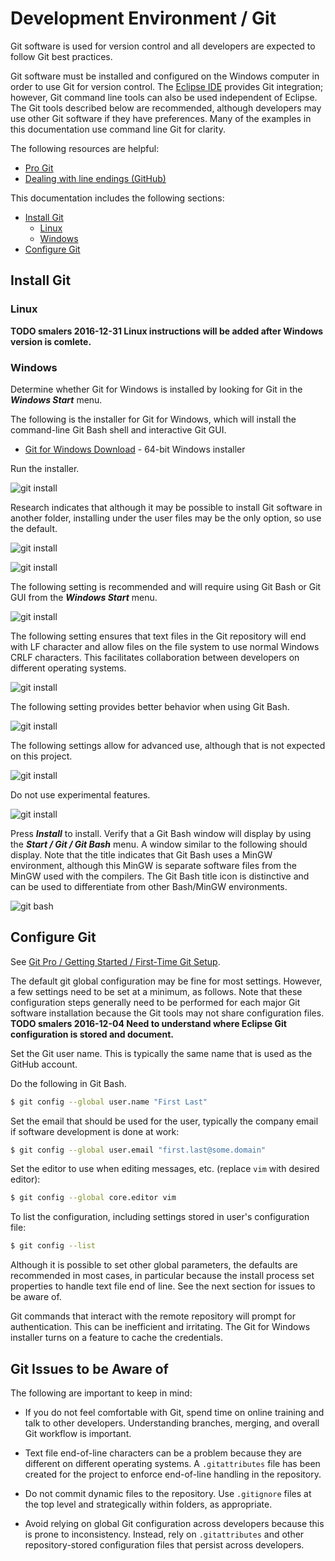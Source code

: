# Development Environment / Git

Git software is used for version control and all developers are expected to follow Git best practices.

Git software must be installed and configured on the Windows computer in order to use Git for version control.
The [Eclipse IDE](eclipse/) provides Git integration;
however, Git command line tools can also be used independent of Eclipse.
The Git tools described below are recommended, although developers may use other Git software if they have preferences.
Many of the examples in this documentation use command line Git for clarity.

The following resources are helpful:

* [Pro Git](https://git-scm.com/book/en/v2)
* [Dealing with line endings (GitHub)](https://help.github.com/articles/dealing-with-line-endings/)

This documentation includes the following sections:

* [Install Git](#install-git)
	+ [Linux](#linux)
	+ [Windows](#windows)
* [Configure Git](#configure-git)

## Install Git

### Linux

**TODO smalers 2016-12-31 Linux instructions will be added after Windows version is comlete.**

### Windows

Determine whether Git for Windows is installed by looking for Git in the ***Windows Start*** menu.

The following is the installer for Git for Windows, which will install
the command-line Git Bash shell and interactive Git GUI.

* [Git for Windows Download](https://git-for-windows.github.io/) - 64-bit Windows installer

Run the installer.

![git install](git-images/git-for-windows-install1.png)

Research indicates that although it may be possible to install Git software in another folder,
installing under the user files may be the only option, so use the default.

![git install](git-images/git-for-windows-install2.png)

![git install](git-images/git-for-windows-install3.png)

The following setting is recommended and will require using Git Bash or Git GUI from the ***Windows Start*** menu.

![git install](git-images/git-for-windows-install4.png)

The following setting ensures that text files in the Git repository will end with LF character and allow
files on the file system to use normal Windows CRLF characters.
This facilitates collaboration between developers on different operating systems.

![git install](git-images/git-for-windows-install5.png)

The following setting provides better behavior when using Git Bash.

![git install](git-images/git-for-windows-install6.png)

The following settings allow for advanced use, although that is not expected on this project.

![git install](git-images/git-for-windows-install7.png)

Do not use experimental features.

![git install](git-images/git-for-windows-install8.png)

Press ***Install*** to install.
Verify that a Git Bash window will display by using the ***Start / Git / Git Bash*** menu.
A window similar to the following should display.
Note that the title indicates that Git Bash uses a MinGW environment, although this MinGW is separate software
files from the MinGW used with the compilers.
The Git Bash title icon is distinctive and can be used to differentiate from other Bash/MinGW environments.

![git bash](git-images/git-bash.png)

## Configure Git

See [Git Pro / Getting Started / First-Time Git Setup](https://git-scm.com/book/en/v2/Getting-Started-First-Time-Git-Setup).

The default git global configuration may be fine for most settings.
However, a few settings need to be set at a minimum, as follows.
Note that these configuration steps generally need to be performed for each major Git software installation because
the Git tools may not share configuration files.
**TODO smalers 2016-12-04 Need to understand where Eclipse Git configuration is stored and document.**

Set the Git user name.  This is typically the same name that is used as the GitHub account.

Do the following in Git Bash.

```bash
$ git config --global user.name "First Last"
```

Set the email that should be used for the user, typically the company email if software development is done at work:

```bash
$ git config --global user.email "first.last@some.domain"
```

Set the editor to use when editing messages, etc. (replace `vim` with desired editor):

```bash
$ git config --global core.editor vim
```

To list the configuration, including settings stored in user's configuration file:

```bash
$ git config --list
```

Although it is possible to set other global parameters, the defaults are recommended in most cases,
in particular because the install process set properties to handle text file end of line.
See the next section for issues to be aware of.

Git commands that interact with the remote repository will prompt for authentication.
This can be inefficient and irritating.  The Git for Windows installer turns on a feature to cache the credentials.

## Git Issues to be Aware of

The following are important to keep in mind:

* If you do not feel comfortable with Git, spend time on online training and talk to other developers.
Understanding branches, merging, and overall Git workflow is important.

* Text file end-of-line characters can be a problem because they are different on different operating systems.
A `.gitattributes` file has been created for the project to enforce end-of-line handling in the repository.

* Do not commit dynamic files to the repository.
Use `.gitignore` files at the top level and strategically within folders, as appropriate.

* Avoid relying on global Git configuration across developers because this is prone to inconsistency.
Instead, rely on `.gitattributes` and other repository-stored configuration files that persist across developers.
